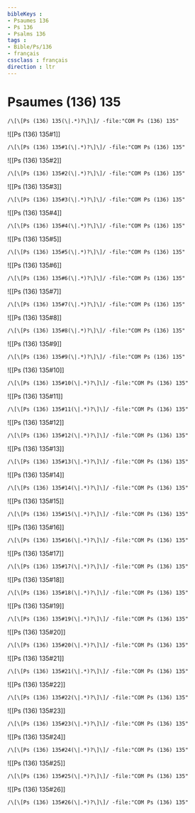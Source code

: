 ```yaml
---
bibleKeys : 
- Psaumes 136
- Ps 136
- Psalms 136
tags : 
- Bible/Ps/136
- français
cssclass : français
direction : ltr
---
```


# Psaumes (136) 135

```query
/\[\[Ps (136) 135(\|.*)?\]\]/ -file:"COM Ps (136) 135"
```



![[Ps (136) 135#1]]

```query
/\[\[Ps (136) 135#1(\|.*)?\]\]/ -file:"COM Ps (136) 135"
```

![[Ps (136) 135#2]]

```query
/\[\[Ps (136) 135#2(\|.*)?\]\]/ -file:"COM Ps (136) 135"
```

![[Ps (136) 135#3]]

```query
/\[\[Ps (136) 135#3(\|.*)?\]\]/ -file:"COM Ps (136) 135"
```

![[Ps (136) 135#4]]

```query
/\[\[Ps (136) 135#4(\|.*)?\]\]/ -file:"COM Ps (136) 135"
```

![[Ps (136) 135#5]]

```query
/\[\[Ps (136) 135#5(\|.*)?\]\]/ -file:"COM Ps (136) 135"
```

![[Ps (136) 135#6]]

```query
/\[\[Ps (136) 135#6(\|.*)?\]\]/ -file:"COM Ps (136) 135"
```

![[Ps (136) 135#7]]

```query
/\[\[Ps (136) 135#7(\|.*)?\]\]/ -file:"COM Ps (136) 135"
```

![[Ps (136) 135#8]]

```query
/\[\[Ps (136) 135#8(\|.*)?\]\]/ -file:"COM Ps (136) 135"
```

![[Ps (136) 135#9]]

```query
/\[\[Ps (136) 135#9(\|.*)?\]\]/ -file:"COM Ps (136) 135"
```

![[Ps (136) 135#10]]

```query
/\[\[Ps (136) 135#10(\|.*)?\]\]/ -file:"COM Ps (136) 135"
```

![[Ps (136) 135#11]]

```query
/\[\[Ps (136) 135#11(\|.*)?\]\]/ -file:"COM Ps (136) 135"
```

![[Ps (136) 135#12]]

```query
/\[\[Ps (136) 135#12(\|.*)?\]\]/ -file:"COM Ps (136) 135"
```

![[Ps (136) 135#13]]

```query
/\[\[Ps (136) 135#13(\|.*)?\]\]/ -file:"COM Ps (136) 135"
```

![[Ps (136) 135#14]]

```query
/\[\[Ps (136) 135#14(\|.*)?\]\]/ -file:"COM Ps (136) 135"
```

![[Ps (136) 135#15]]

```query
/\[\[Ps (136) 135#15(\|.*)?\]\]/ -file:"COM Ps (136) 135"
```

![[Ps (136) 135#16]]

```query
/\[\[Ps (136) 135#16(\|.*)?\]\]/ -file:"COM Ps (136) 135"
```

![[Ps (136) 135#17]]

```query
/\[\[Ps (136) 135#17(\|.*)?\]\]/ -file:"COM Ps (136) 135"
```

![[Ps (136) 135#18]]

```query
/\[\[Ps (136) 135#18(\|.*)?\]\]/ -file:"COM Ps (136) 135"
```

![[Ps (136) 135#19]]

```query
/\[\[Ps (136) 135#19(\|.*)?\]\]/ -file:"COM Ps (136) 135"
```

![[Ps (136) 135#20]]

```query
/\[\[Ps (136) 135#20(\|.*)?\]\]/ -file:"COM Ps (136) 135"
```

![[Ps (136) 135#21]]

```query
/\[\[Ps (136) 135#21(\|.*)?\]\]/ -file:"COM Ps (136) 135"
```

![[Ps (136) 135#22]]

```query
/\[\[Ps (136) 135#22(\|.*)?\]\]/ -file:"COM Ps (136) 135"
```

![[Ps (136) 135#23]]

```query
/\[\[Ps (136) 135#23(\|.*)?\]\]/ -file:"COM Ps (136) 135"
```

![[Ps (136) 135#24]]

```query
/\[\[Ps (136) 135#24(\|.*)?\]\]/ -file:"COM Ps (136) 135"
```

![[Ps (136) 135#25]]

```query
/\[\[Ps (136) 135#25(\|.*)?\]\]/ -file:"COM Ps (136) 135"
```

![[Ps (136) 135#26]]

```query
/\[\[Ps (136) 135#26(\|.*)?\]\]/ -file:"COM Ps (136) 135"
```

